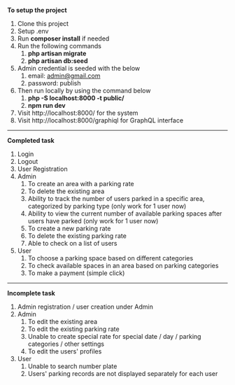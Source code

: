 **To setup the project**
1. Clone this project
2. Setup .env
3. Run **composer install** if needed
4. Run the following commands
    1. **php artisan migrate**
    2. **php artisan db:seed**
5. Admin credential is seeded with the below
    1. email: [admin@gmail.com](mailto:admin@gmail.com)
    2. password: publish
6. Then run locally by using the command below
    1. **php -S localhost:8000 -t public/**
    2. **npm run dev**
7. Visit http://localhost:8000/ for the system
8. Visit http://localhost:8000/graphiql for GraphQL interface

---
**Completed task**
1. Login
2. Logout
3. User Registration
4. Admin
    1. To create an area with a parking rate
    2. To delete the existing area
    3. Ability to track the number of users parked in a specific area, categorized by parking type (only work for 1 user now)
    4. Ability to view the current number of available parking spaces after users have parked (only work for 1 user now)
    5. To create a new parking rate
    6. To delete the existing parking rate
    7. Able to check on a list of users
5. User
    1. To choose a parking space based on different categories
    2. To check available spaces in an area based on parking categories
    3. To make a payment (simple click)
  
---
**Incomplete task**
1. Admin registration / user creation under Admin
2. Admin
   1. To edit the existing area
   2. To edit the existing parking rate
   3. Unable to create special rate for special date / day / parking categories / other settings
   4. To edit the users' profiles
3. User
   1. Unable to search number plate
   2. Users' parking records are not displayed separately for each user